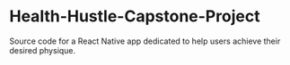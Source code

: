 # Health-Hustle-Capstone-Project
Source code for a React Native app dedicated to help users achieve their desired physique.
